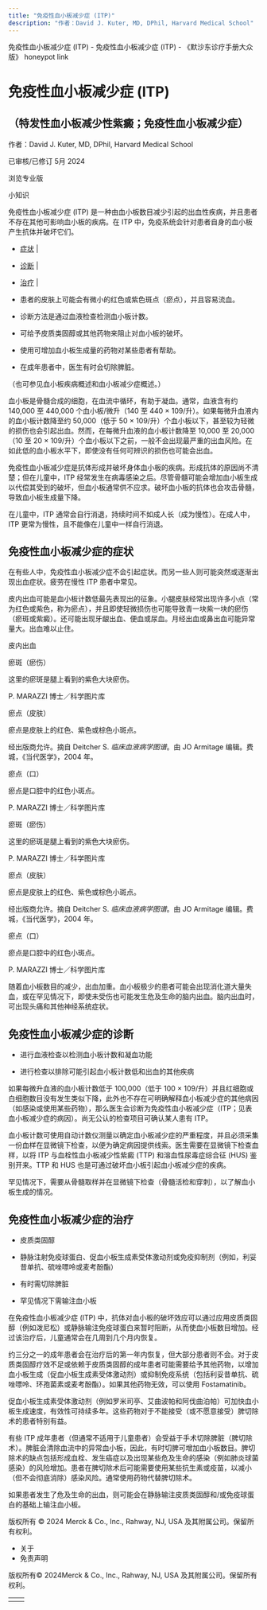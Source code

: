 ```yaml
---
title: "免疫性血小板减少症 (ITP)"
description: "作者：David J. Kuter, MD, DPhil, Harvard Medical School"
---
```


﻿免疫性血小板减少症 (ITP) - 免疫性血小板减少症 (ITP) - 《默沙东诊疗手册大众版》 honeypot link

# 免疫性血小板减少症 (ITP)

## （特发性血小板减少性紫癜；免疫性血小板减少症）

作者：David J. Kuter, MD, DPhil, Harvard Medical School

已审核/已修订 5月 2024

浏览专业版

小知识

免疫性血小板减少症 (ITP) 是一种由血小板数目减少引起的出血性疾病，并且患者不存在其他可影响血小板的疾病。在 ITP 中，免疫系统会针对患者自身的血小板产生抗体并破坏它们。

- [症状](#症状_v26468316_zh) \|
- [诊断](#诊断_v26468323_zh) \|
- [治疗](#治疗_v26468333_zh) \|

- 患者的皮肤上可能会有微小的红色或紫色斑点（瘀点），并且容易流血。

- 诊断方法是通过血液检查检测血小板计数。

- 可给予皮质类固醇或其他药物来阻止对血小板的破坏。

- 使用可增加血小板生成量的药物对某些患者有帮助。

- 在成年患者中，医生有时会切除脾脏。


（也可参见血小板疾病概述和血小板减少症概述。）

血小板是骨髓合成的细胞，在血流中循环，有助于凝血。通常，血液含有约 140,000 至 440,000 个血小板/微升（140 至 440 × 109/升）。如果每微升血液内的血小板计数降至约 50,000（低于 50 × 109/升）个血小板以下，甚至较为轻微的损伤也会引起出血。然而，在每微升血液的血小板计数降至 10,000 至 20,000（10 至 20 × 109/升）个血小板以下之前，一般不会出现最严重的出血风险。在如此低的血小板水平下，即使没有任何可辨识的损伤也可能会出血。

免疫性血小板减少症是抗体形成并破坏身体血小板的疾病。形成抗体的原因尚不清楚；但在儿童中，ITP 经常发生在病毒感染之后。尽管骨髓可能会增加血小板生成以代偿其受到的破坏，但血小板通常供不应求。破坏血小板的抗体也会攻击骨髓，导致血小板生成量下降。

在儿童中，ITP 通常会自行消退，持续时间不如成人长（成为慢性）。在成人中，ITP 更常为慢性，且不能像在儿童中一样自行消退。

## 免疫性血小板减少症的症状

在有些人中，免疫性血小板减少症不会引起症状。而另一些人则可能突然或逐渐出现出血症状。疲劳在慢性 ITP 患者中常见。

皮内出血可能是血小板计数低最先表现出的征象。小腿皮肤经常出现许多小点（常为红色或紫色，称为瘀点），并且即使轻微损伤也可能导致青一块紫一块的瘀伤（瘀斑或紫癜）。还可能出现牙龈出血、便血或尿血。月经出血或鼻出血可能异常量大。出血难以止住。

皮内出血



瘀斑（瘀伤）

这里的瘀斑是腿上看到的紫色大块瘀伤。

P. MARAZZI 博士／科学图片库



瘀点（皮肤）

瘀点是皮肤上的红色、紫色或棕色小斑点。

经出版商允许。摘自 Deitcher S. _临床血液病学图谱_。由 JO Armitage 编辑。费城，《当代医学》，2004 年。



瘀点（口）

瘀点是口腔中的红色小斑点。

P. MARAZZI 博士／科学图片库



瘀斑（瘀伤）

这里的瘀斑是腿上看到的紫色大块瘀伤。

P. MARAZZI 博士／科学图片库



瘀点（皮肤）

瘀点是皮肤上的红色、紫色或棕色小斑点。

经出版商允许。摘自 Deitcher S. _临床血液病学图谱_。由 JO Armitage 编辑。费城，《当代医学》，2004 年。



瘀点（口）

瘀点是口腔中的红色小斑点。

P. MARAZZI 博士／科学图片库

随着血小板数目的减少，出血加重。血小板极少的患者可能会出现消化道大量失血，或在罕见情况下，即使未受伤也可能发生危及生命的脑内出血。脑内出血时，可出现头痛和其他神经系统症状。

## 免疫性血小板减少症的诊断

- 进行血液检查以检测血小板计数和凝血功能

- 进行检查以排除可能引起血小板计数低和出血的其他疾病


如果每微升血液的血小板计数低于 100,000（低于 100 × 109/升）并且红细胞或白细胞数目没有发生类似下降，此外也不存在可明确解释血小板减少症的其他病因（如感染或使用某些药物），那么医生会诊断为免疫性血小板减少症（ITP；见表血小板减少症的病因）。尚无公认的检查项目可确认某人患有 ITP。

血小板计数可使用自动计数仪测量以确定血小板减少症的严重程度，并且必须采集一份血样在显微镜下检查，以便为确定病因提供线索。医生需要在显微镜下检查血样，以将 ITP 与血栓性血小板减少性紫癜 (TTP) 和溶血性尿毒症综合征 (HUS) 鉴别开来。TTP 和 HUS 也是可通过破坏血小板引起血小板减少症的疾病。

罕见情况下，需要从骨髓取样并在显微镜下检查（骨髓活检和穿刺），以了解血小板生成的情况。

## 免疫性血小板减少症的治疗

- 皮质类固醇

- 静脉注射免疫球蛋白、促血小板生成素受体激动剂或免疫抑制剂（例如，利妥昔单抗、硫唑嘌呤或麦考酚酯）

- 有时需切除脾脏

- 罕见情况下需输注血小板


在免疫性血小板减少症 (ITP) 中，抗体对血小板的破坏效应可以通过应用皮质类固醇（例如泼尼松）或静脉输注免疫球蛋白来暂时阻断，从而使血小板数目增加。经过该治疗后，儿童通常会在几周到几个月内恢复。

约三分之一的成年患者会在治疗后的第一年内恢复，但大部分患者则不会。对于皮质类固醇疗效不足或依赖于皮质类固醇的成年患者可能需要给予其他药物，以增加血小板生成（促血小板生成素受体激动剂）或抑制免疫系统（包括利妥昔单抗、硫唑嘌呤、环孢菌素或麦考酚酯）。如果其他药物无效，可以使用 Fostamatinib。

促血小板生成素受体激动剂（例如罗米司亭、艾曲波帕和阿伐曲泊帕）可加快血小板生成速度，有效性可持续多年。这些药物对于不能接受（或不愿意接受）脾切除术的患者特别有益。

有些 ITP 成年患者（但通常不适用于儿童患者）会受益于手术切除脾脏（脾切除术）。脾脏会清除血流中的异常血小板，因此，有时切脾可增加血小板数目。脾切除术的缺点包括形成血栓、发生癌症以及出现某些危及生命的感染（例如肺炎球菌感染）的风险增加。患者在脾切除术后可能需要使用某些抗生素或疫苗，以减小（但不会彻底消除）感染风险。通常使用药物代替脾切除术。

如果患者发生了危及生命的出血，则可能会在静脉输注皮质类固醇和/或免疫球蛋白的基础上输注血小板。



版权所有 © 2024
Merck & Co., Inc., Rahway, NJ, USA 及其附属公司。保留所有权利。

- 关于
- 免责声明

版权所有© 2024Merck & Co., Inc., Rahway, NJ, USA 及其附属公司。保留所有权利。

|     |     |
| --- | --- |
|  |  |
